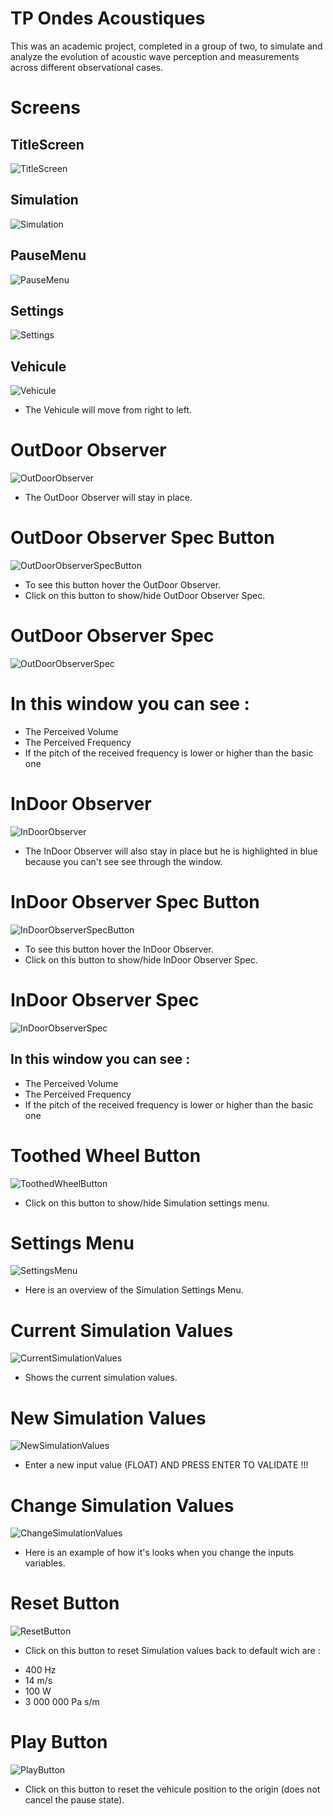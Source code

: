 # TP Ondes Acoustiques

This was an academic project, completed in a group of two, to simulate and analyze the evolution of acoustic wave perception and measurements across different observational cases.

# Screens

## TitleScreen
![TitleScreen](Screenshots/AcousticWaveSimulation/MainMenu.png)


## Simulation
![Simulation](Screenshots/AcousticWaveSimulation/Scene.png)


## PauseMenu
![PauseMenu](Screenshots/AcousticWaveSimulation/PauseMenu.png)


## Settings
![Settings](Screenshots/AcousticWaveSimulation/SettingsMenu.png)


## Vehicule
![Vehicule](Screenshots/AcousticWaveSimulation/Car.png)

* The Vehicule will move from right to left.


# OutDoor Observer
![OutDoorObserver](Screenshots/AcousticWaveSimulation/OutDoorObserver.png)

* The OutDoor Observer will stay in place.

# OutDoor Observer Spec Button
![OutDoorObserverSpecButton](Screenshots/AcousticWaveSimulation/OutDoorButton.png)

* To see this button hover the OutDoor Observer.
* Click on this button to show/hide OutDoor Observer Spec.

# OutDoor Observer Spec
![OutDoorObserverSpec](Screenshots/AcousticWaveSimulation/OutDoorObserverSpec.png)

# In this window you can see :
* The Perceived Volume
* The Perceived Frequency
* If the pitch of the received frequency is lower or higher than the basic one

# InDoor Observer
![InDoorObserver](Screenshots/AcousticWaveSimulation/InDoorObserver.png)

* The InDoor Observer will also stay in place but he is highlighted in blue because you can't see see through the window.

# InDoor Observer Spec Button
![InDoorObserverSpecButton](Screenshots/AcousticWaveSimulation/InDoorButton.png)

* To see this button hover the InDoor Observer.
* Click on this button to show/hide InDoor Observer Spec.

# InDoor Observer Spec
![InDoorObserverSpec](Screenshots/AcousticWaveSimulation/InDoorObserverSpec.png)

## In this window you can see :
* The Perceived Volume
* The Perceived Frequency
* If the pitch of the received frequency is lower or higher than the basic one

# Toothed Wheel Button
![ToothedWheelButton](Screenshots/AcousticWaveSimulation/SettingsButton.png)

* Click on this button to show/hide Simulation settings menu.

# Settings Menu
![SettingsMenu](Screenshots/AcousticWaveSimulation/SettingsMenu.png)

* Here is an overview of the Simulation Settings Menu.

# Current Simulation Values
![CurrentSimulationValues](Screenshots/AcousticWaveSimulation/CurrentValues.png)

* Shows the current simulation values.

# New Simulation Values
![NewSimulationValues](Screenshots/AcousticWaveSimulation/SettingsMenu/NewValues.png)

* Enter a new input value (FLOAT) AND PRESS ENTER TO VALIDATE !!!

# Change Simulation Values
![ChangeSimulationValues](Screenshots/AcousticWaveSimulation/TestValues.png)

* Here is an example of how it's looks when you change the inputs variables.

# Reset Button
![ResetButton](Screenshots/AcousticWaveSimulation/ResetButton.png)

* Click on this button to reset Simulation values back to default wich are :
- 400 Hz
- 14 m/s
- 100 W
- 3 000 000 Pa s/m

# Play Button
![PlayButton](Screenshots/AcousticWaveSimulation/PlayButton.png)

* Click on this button to reset the vehicule position to the origin (does not cancel the pause state).

